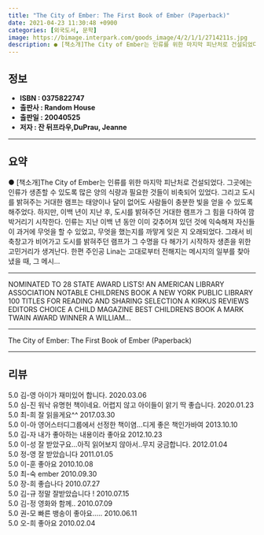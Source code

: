 ```yaml
---
title: "The City of Ember: The First Book of Ember (Paperback)"
date: 2021-04-23 11:30:48 +0900
categories: [외국도서, 문학]
image: https://bimage.interpark.com/goods_image/4/2/1/1/2714211s.jpg
description: ● [책소개]The City of Ember는 인류를 위한 마지막 피난처로 건설되었다. 그곳에는 인류가 생존할 수 있도록 많은 양의 식량과 필요한 것들이 비축되어 있었다. 그리고 도시를 밝혀주는 거대한 램프는 태양이나 달이 없어도 사람들이 충분한 빛을 얻을 수 있도록 해주었다. 하지만
---
```


## **정보**

- **ISBN : 0375822747**
- **출판사 : Random House**
- **출판일 : 20040525**
- **저자 : 잔 뒤프라우,DuPrau, Jeanne**

------



## **요약**

●  [책소개]The City of Ember는 인류를 위한 마지막 피난처로 건설되었다. 그곳에는 인류가 생존할 수 있도록 많은 양의 식량과 필요한 것들이 비축되어 있었다. 그리고 도시를 밝혀주는 거대한 램프는 태양이나 달이 없어도 사람들이 충분한 빛을 얻을 수 있도록 해주었다. 하지만, 이백 년이 지난 후, 도시를 밝혀주던 거대한 램프가 그 힘을 다하여 깜박거리기 시작한다. 인류는 지난 이백 년 동안 이미 갖추어져 있던 것에 익숙해져 자신들이 과거에 무엇을 할 수 있었고, 무엇을 했는지를 까맣게 잊은 지 오래되었다. 그래서 비축창고가 비어가고 도시를 밝혀주던 램프가 그 수명을 다 해가기 시작하자 생존을 위한 고민거리가 생겨난다.  한편 주인공 Lina는 고대로부터 전해지는 메시지의 일부를 찾아냈을 때, 그 메시...

------

NOMINATED TO 28 STATE AWARD LISTS!
AN AMERICAN LIBRARY ASSOCIATION NOTABLE CHILDRENS BOOK
A NEW YORK PUBLIC LIBRARY 100 TITLES FOR READING AND SHARING SELECTION
A KIRKUS REVIEWS EDITORS CHOICE
A CHILD MAGAZINE BEST CHILDRENS BOOK
A MARK TWAIN AWARD WINNER
A WILLIAM... 

------


The City of Ember: The First Book of Ember (Paperback) 

------


## **리뷰** 

5.0 김-영 아이가 재미있어 합니다. 2020.03.06 <br/>5.0 심-진 워낙 유명헌 책이네요. 어렵지 않고 아이들이 앍기 딱 좋습니다. 2020.01.23 <br/>5.0 최-희 잘 읽을게요^^ 2017.03.30 <br/>5.0 이-아 영어스터디그룹에서 선정한 책이염...디게 좋은 책인가바여 2013.10.10 <br/>5.0 김-자 내가 좋아하는 내용이라 좋아요 2012.10.23 <br/>5.0 이-성 잘 받았구요...아직 읽어보지 않아서..무지 궁금합니다. 2012.01.04 <br/>5.0 정-영 잘 받았습니다 2011.01.05 <br/>5.0 이-훈 좋아요 2010.10.08 <br/>5.0 최-숙 ember 2010.09.30 <br/>5.0 장-희 좋습나다 2010.07.27 <br/>5.0 김-규 정말 잘받았습니다 !  2010.07.15 <br/>5.0 김-정 영화와 함께.. 2010.07.09 <br/>5.0 권-모 빠른 뱅송이 좋아요..... 2010.06.11 <br/>5.0 오-희 좋아요 2010.02.04 <br/>